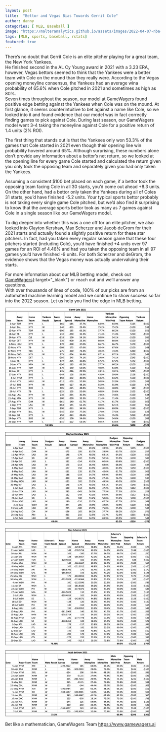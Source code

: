 ```yaml
---
layout: post
title:  "Bettor and Vegas Bias Towards Gerrit Cole"
author: danny
categories: [ MLB, Baseball ]
image: "https://malteranalytics.github.io/assets/images/2022-04-07-nba-playoff-analysis/gerrit_cole.png"
tags: [MLB, sports, baseball, rstats]
featured: true
---
```



There’s no doubt that Gerrit Cole is an elite pitcher playing for a great team, the New York Yankees.  
He finished second in the AL Cy Young award in 2021 with a 3.23 ERA, however, Vegas bettors seemed to think that the Yankees 
were a better team with Cole on the mound than they really were.  According to the Vegas opening moneyline consensus, the 
Yankees had an average wina probability of 65.6% when Cole pitched in 2021 and sometimes as high as 80%.  
Seven times throughout the season, our model at GameWagers found positive edge betting against the Yankees when 
Cole was on the mound.  At first glance, it seems counterintuitive to bet against a name like Cole, so we looked into it and 
found evidence that our model was in fact correctly finding games to pick against Cole. During last season, our GameWagers 
model went 3-4 taking the moneyline against Cole for a positive return of 1.4 units (2% ROI).

The first thing that stands out is that the Yankees only won 53.3% of the games that Cole started in 2021 even though 
their opening line win probability hovered around 65%. Although surprising, these numbers alone don’t provide any information 
about a bettor’s net return, so we looked at the opening line for every game Cole started and calculated the return given you 
only took the opposing team and separately given you had only taken the Yankees.  

Assuming a consistent $100 bet placed on each game, if a bettor took the opposing team facing Cole in all 30 starts, you’d 
come out ahead +8.3 units.  On the other hand, had a bettor only taken the Yankees during all of Coles 31 starts, you’d have 
finished -5.2 units.  Your typical sports bettor probably is not taking every single game Cole pitched, but we’d also find 
it surprising to know that the average sports bettor took as many as 7 games against Cole in a single season like our GameWagers model.

To dig deeper into whether this was a one off for an elite pitcher, we also looked into Clayton Kershaw, Max Scherzer and 
Jacob deGrom for their 2021 starts and actually found a slightly positive return for these star pitchers.  In fact, had you 
taken every regular season game that these four pitchers started (including Cole), you’d have finished +4 units over 97 games 
for an ROI of 4.46% and had you taken the opposing team in all 97 games you’d have finished -9 units. For both Scherzer and 
deGrom, the evidence shows that the Vegas money was actually undervaluing their starts.

For more information about our MLB betting model, check out [GameWagers](https://www.gamewagers.ai/){:target="_blank"} or reach out and we’ll answer any questions.  
With over thousands of lines of code, 100% of our picks are from an automated machine learning model and we continue to show 
success so far into the 2022 season.  Let us help you find the edge in MLB betting.



![Image of Gerrit Cole Stats](/assets/images/2022-04-19-mlb-vegas-pitcher-bias/cole.png) 

![Image of Clayton Kershaw Stats](/assets/images/2022-04-19-mlb-vegas-pitcher-bias/kershaw.png) 

![Image of Max Scherzer Stats](/assets/images/2022-04-19-mlb-vegas-pitcher-bias/scherzer.png) 

![Image of Jacob deGrom Stats](/assets/images/2022-04-19-mlb-vegas-pitcher-bias/degrom.png) 



Bet like a mathematician,
GameWagers Team
https://www.gamewagers.ai
